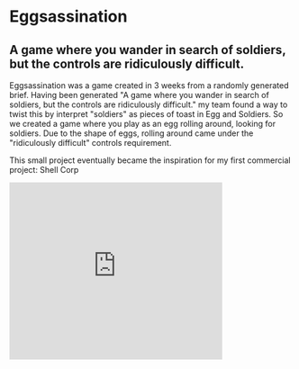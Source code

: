 # Eggsassination
## A game where you wander in search of soldiers, but the controls are ridiculously difficult.

Eggsassination was a game created in 3 weeks from a randomly generated brief. Having been generated "A game where you wander in search of soldiers, but the controls are ridiculously difficult." my team found a way to twist this by interpret "soldiers" as pieces of toast in Egg and Soldiers. So we created a game where you play as an egg rolling around, looking for soldiers. Due to the shape of eggs, rolling around came under the "ridiculously difficult" controls requirement.

This small project eventually became the inspiration for my first commercial project: Shell Corp

<iframe width="75%" height="315" src="https://www.youtube.com/embed/L6qPvoNR-c0?si=k_wYhk7Bv5V7JM43" title="YouTube video player" frameborder="0" allow="accelerometer; autoplay; clipboard-write; encrypted-media; gyroscope; picture-in-picture; web-share" referrerpolicy="strict-origin-when-cross-origin" allowfullscreen></iframe>
